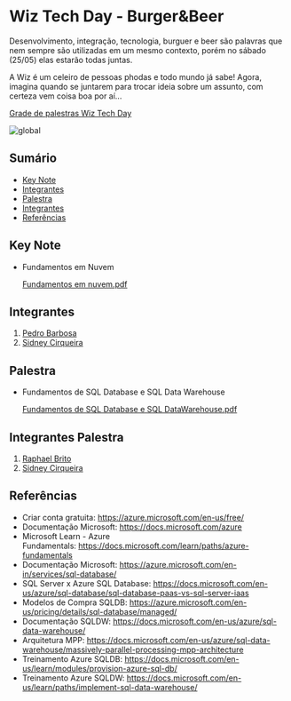 # Wiz Tech Day - Burger&Beer

Desenvolvimento, integração, tecnologia, burguer e beer são palavras que nem sempre são utilizadas em um mesmo contexto, porém no sábado (25/05) elas estarão todas juntas.

A Wiz é um celeiro de pessoas phodas e todo mundo já sabe! Agora, imagina quando se juntarem para trocar ideia sobre um assunto, com certeza vem coisa boa por aí... 

[Grade de palestras Wiz Tech Day](https://bit.ly/2HRUZFD)

![global](https://github.com/sidneyocirqueira/wiztechday2019/blob/master/img/banner-holder.png)

## Sumário
* [Key Note](#palestra)
* [Integrantes](#integrantes)
* [Palestra](#instrucoes)
* [Integrantes](#integrantespalestra)
* [Referências](#referencias)

## Key Note
* Fundamentos em Nuvem

  [Fundamentos em nuvem.pdf](https://github.com/sidneyocirqueira/wiztechday2019/blob/master/pdf/Fundamentos%20em%20Nuvem.pdf)

## Integrantes
1. [Pedro Barbosa](https://www.linkedin.com/in/pedro-henrique-teixeira-barbosa-2a99a065/) 
2. [Sidney Cirqueira](https://www.linkedin.com/in/sidneyoliveiracirqueira/)


## Palestra
* Fundamentos de SQL Database e SQL Data Warehouse

  [Fundamentos de SQL Database e SQL DataWarehouse.pdf](https://github.com/sidneyocirqueira/wiztechday2019/blob/master/pdf/Fundamentos%20de%20SQL%20Database%20e%20SQL%20Data%20Warehouse.pdf)

## Integrantes Palestra
1. [Raphael Brito](https://www.linkedin.com/in/raphael-brito-0972a434/) 
2. [Sidney Cirqueira](https://www.linkedin.com/in/sidneyoliveiracirqueira/)


## Referências 
* Criar conta gratuita: https://azure.microsoft.com/en-us/free/
* Documentação Microsoft: https://docs.microsoft.com/azure
* Microsoft Learn - Azure Fundamentals: https://docs.microsoft.com/learn/paths/azure-fundamentals
* Documentação Microsoft: https://azure.microsoft.com/en-in/services/sql-database/
* SQL Server x Azure SQL Database: https://docs.microsoft.com/en-us/azure/sql-database/sql-database-paas-vs-sql-server-iaas
* Modelos de Compra SQLDB: https://azure.microsoft.com/en-us/pricing/details/sql-database/managed/
* Documentação SQLDW: https://docs.microsoft.com/en-us/azure/sql-data-warehouse/
* Arquitetura MPP: https://docs.microsoft.com/en-us/azure/sql-data-warehouse/massively-parallel-processing-mpp-architecture
* Treinamento Azure SQLDB: https://docs.microsoft.com/en-us/learn/modules/provision-azure-sql-db/
* Treinamento Azure SQLDW: https://docs.microsoft.com/en-us/learn/paths/implement-sql-data-warehouse/



